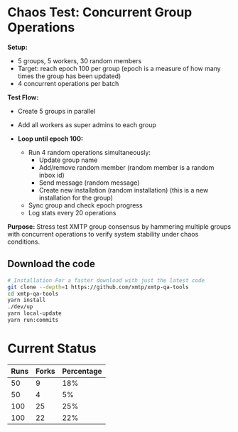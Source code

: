 # Chaos Test: Concurrent Group Operations

**Setup:**

- 5 groups, 5 workers, 30 random members
- Target: reach epoch 100 per group (epoch is a measure of how many times the group has been updated)
- 4 concurrent operations per batch

**Test Flow:**

- Create 5 groups in parallel
- Add all workers as super admins to each group

- **Loop until epoch 100:**
  - Run 4 random operations simultaneously:
    - Update group name
    - Add/remove random member (random member is a random inbox id)
    - Send message (random message)
    - Create new installation (random installation) (this is a new installation for the group)
  - Sync group and check epoch progress
  - Log stats every 20 operations

**Purpose:**
Stress test XMTP group consensus by hammering multiple groups with concurrent operations to verify system stability under chaos conditions.

## Download the code

```bash
# Installation For a faster download with just the latest code
git clone --depth=1 https://github.com/xmtp/xmtp-qa-tools
cd xmtp-qa-tools
yarn install
./dev/up
yarn local-update
yarn run:commits
```

# Current Status

| Runs | Forks | Percentage |
| ---- | ----- | ---------- |
| 50   | 9     | 18%        |
| 50   | 4     | 5%         |
| 100  | 25    | 25%        |
| 100  | 22    | 22%        |
